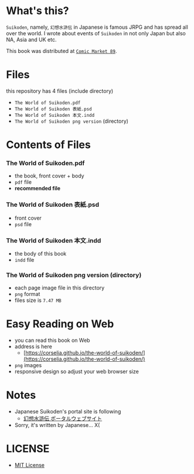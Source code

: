# What's this?
`Suikoden`, namely, `幻想水滸伝` in Japanese is famous JRPG and has spread all over the world. I wrote about events of `Suikoden` in not only Japan but also NA, Asia and UK etc.

This book was distributed at [`Comic Market 89`](http://www.comiket.co.jp/info-a/C89/C89info.html).

# Files
this repository has 4 files (include directory)

- `The World of Suikoden.pdf`
- `The World of Suikoden 表紙.psd`
- `The World of Suikoden 本文.indd`
- `The World of Suikoden png version` (directory)

# Contents of Files

### The World of Suikoden.pdf
- the book, front cover + body
- `pdf` file
- **recommended file**

### The World of Suikoden 表紙.psd
- front cover
- `psd` file

### The World of Suikoden 本文.indd
- the body of this book
- `indd` file

### The World of Suikoden png version (directory)
- each page image file in this directory
- `png` format
- files size is `7.47 MB`

# Easy Reading on Web
- you can read this book on Web
- address is here
    - [https://corselia.github.io/the-world-of-suikoden/](https://corselia.github.io/the-world-of-suikoden/)
- `png` images
- responsive design so adjust your web browser size

# Notes
- Japanese Suikoden's portal site is following
    - [幻想水滸伝 ポータルウェブサイト](http://www.konami.jp/gs/game/genso/)
- Sorry, it's written by Japanese... X(

# LICENSE
- [MIT License](/LICENSE)
